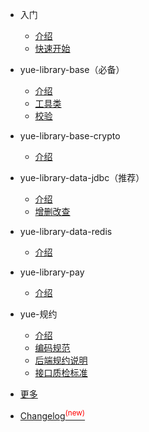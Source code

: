 * 入门

  * [介绍](README.md)
  * [快速开始](quickstart.md)

* yue-library-base（必备）

  * [介绍](base/介绍.md)
  * [工具类](base/工具类.md)
  * [校验](base/校验.md)

* yue-library-base-crypto

  * [介绍](base-crypto/介绍.md)

* yue-library-data-jdbc（推荐）

  * [介绍](data/jdbc/介绍.md)
  * [增删改查](data/jdbc/增删改查.md)

* yue-library-data-redis

  * [介绍](data/redis/介绍.md)

* yue-library-pay

  * [介绍](pay/介绍.md)

* yue-规约

  * [介绍](规约/介绍.md)
  * [编码规范](规约/编码规范.md)
  * [后端规约说明](规约/后端规约说明.md)
  * [接口质检标准](规约/接口质检标准.md)

* [更多](更多.md)
* [Changelog<sup style="color:red">(new)<sup>](changelog.md)

